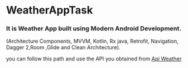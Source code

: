 # WeatherAppTask

### It is Weather App built using Modern Android Development. 
(Architecture Components, MVVM, Kotlin, Rx java, Retrofit, Navigation, Dagger 2,Room ,Glide and Clean Architecture).


you can follow this path and use the API you obtained from [Api Weather](https://www.weatherapi.com/) 

